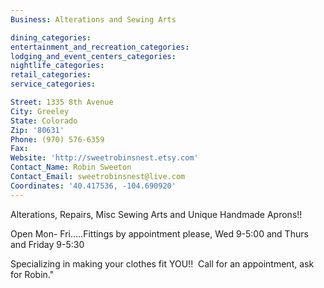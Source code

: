 ```yaml
---
Business: Alterations and Sewing Arts

dining_categories:
entertainment_and_recreation_categories:
lodging_and_event_centers_categories:
nightlife_categories:
retail_categories:
service_categories:

Street: 1335 8th Avenue
City: Greeley
State: Colorado
Zip: '80631'
Phone: (970) 576-6359
Fax:
Website: 'http://sweetrobinsnest.etsy.com'
Contact_Name: Robin Sweeton
Contact_Email: sweetrobinsnest@live.com
Coordinates: '40.417536, -104.690920'
---
```



Alterations, Repairs, Misc Sewing Arts and Unique Handmade Aprons!!

Open Mon- Fri.....Fittings by appointment please, Wed 9-5:00 and Thurs and Friday 9-5:30&nbsp;

Specializing in making your clothes fit YOU!! &nbsp;Call for an appointment, ask for Robin."
